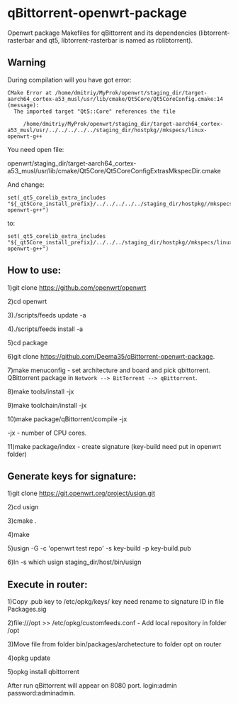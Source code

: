 # qBittorrent-openwrt-package
Openwrt package Makefiles for qBittorrent and its dependencies (libtorrent-rasterbar and qt5, libtorrent-rasterbar is named as rblibtorrent).

## Warning

During compilation will you have got error:
```
CMake Error at /home/dmitriy/MyProk/openwrt/staging_dir/target-aarch64_cortex-a53_musl/usr/lib/cmake/Qt5Core/Qt5CoreConfig.cmake:14 (message):
  The imported target "Qt5::Core" references the file

     /home/dmitriy/MyProk/openwrt/staging_dir/target-aarch64_cortex-a53_musl/usr/../../../../../staging_dir/hostpkg//mkspecs/linux-openwrt-g++
```

You need open file: 

openwrt/staging_dir/target-aarch64_cortex-a53_musl/usr/lib/cmake/Qt5Core/Qt5CoreConfigExtrasMkspecDir.cmake

And change:
```
set(_qt5_corelib_extra_includes "${_qt5Core_install_prefix}/../../../../../staging_dir/hostpkg//mkspecs/linux-openwrt-g++")
```
to:
```
set(_qt5_corelib_extra_includes "${_qt5Core_install_prefix}/../../../staging_dir/hostpkg//mkspecs/linux-openwrt-g++")
```
## How to use:

1)git clone https://github.com/openwrt/openwrt

2)cd openwrt

3)./scripts/feeds update -a

4)./scripts/feeds install -a

5)cd package

6)git clone https://github.com/Deema35/qBittorrent-openwrt-package.

7)make menuconfig - set architecture and board and pick qbittorrent. QBittorrent package in `Network --> BitTorrent --> qBittorrent`.

8)make tools/install -jx

9)make toolchain/install -jx

10)make package/qBittorrent/compile -jx

-jx - number of CPU cores.

11)make package/index - create signature (key-build need put in openwrt folder)

## Generate keys for signature:

1)git clone https://git.openwrt.org/project/usign.git

2)cd usign

3)cmake .

4)make

5)usign -G -c 'openwrt test repo' -s key-build -p key-build.pub

6)ln -s which usign staging_dir/host/bin/usign

## Execute in router:

1)Copy .pub key to /etc/opkg/keys/ key need rename to signature ID in file Packages.sig

2)file:///opt >> /etc/opkg/customfeeds.conf - Add local repository in folder /opt

3)Move file from folder bin/packages/archetecture to folder opt on router

4)opkg update

5)opkg install qbittorrent

After run qBittorrent will appear on 8080 port. login:admin password:adminadmin.


